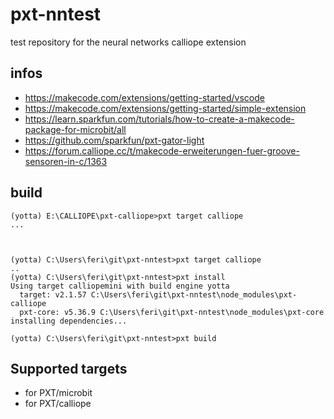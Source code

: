 # pxt-nntest
test repository for the neural networks calliope extension

## infos

* https://makecode.com/extensions/getting-started/vscode
* https://makecode.com/extensions/getting-started/simple-extension
* https://learn.sparkfun.com/tutorials/how-to-create-a-makecode-package-for-microbit/all
* https://github.com/sparkfun/pxt-gator-light
* https://forum.calliope.cc/t/makecode-erweiterungen-fuer-groove-sensoren-in-c/1363

## build

```
(yotta) E:\CALLIOPE\pxt-calliope>pxt target calliope
...



(yotta) C:\Users\feri\git\pxt-nntest>pxt target calliope
..
(yotta) C:\Users\feri\git\pxt-nntest>pxt install
Using target calliopemini with build engine yotta
  target: v2.1.57 C:\Users\feri\git\pxt-nntest\node_modules\pxt-calliope
  pxt-core: v5.36.9 C:\Users\feri\git\pxt-nntest\node_modules\pxt-core
installing dependencies...

(yotta) C:\Users\feri\git\pxt-nntest>pxt build
```

## Supported targets

* for PXT/microbit
* for PXT/calliope
